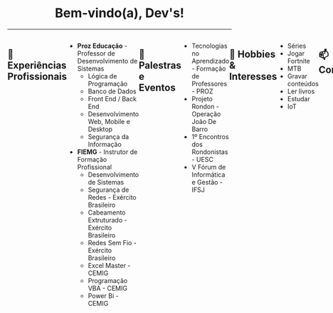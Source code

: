 <!DOCTYPE html>
<html lang="pt-BR">
<head>
  <meta charset="UTF-8">
  <meta name="viewport" content="width=device-width, initial-scale=1.0">
  <title>Perfil Dev</title>
  <style>
    .container {
      display: flex;
      justify-content: space-between;
    }

    .column {
      width: 48%;
    }

    .column img {
      float: right;
      margin-left: 10px;
    }
  </style>
</head>
<body>

  <h1 align="center">Bem-vindo(a), Dev's!</h1>
  <hr />

  <div class="container">
    <!-- Coluna Esquerda -->
    <div class="column">
      <p align="left">
        <b>Galerinha!</b> <br/>
        Sou <b>Juliano Silva</b>, Professor de Desenvolvimento de Sistemas - Desenvolvedor BackEnd - Analista de Dados 
      </p>

      <p align="left">
        Professor de Desenvolvimento de Sistemas - Apaixonado por lecionar e fã dos meus alunos!  
        <a href="https://www.youtube.com/@Julianoqm">YouTube</a> e 
        <a href="https://www.instagram.com/julianoqm">Instagram</a>.
      </p>

      <p align="left">
        Participei de Diversos eventos de tecnologia atuando como mentor e tutor!
      </p>
    </div>

    <!-- Coluna Direita -->
    <div class="column">
      <a href="https://github.com/JulianoSilva05" target="_blank">
        <img src="https://cdn.iconscout.com/icon/free/png-256/github-108-438008.png" width="48px" height="48px" alt="GitHub">
      </a>

      <a href="https://www.instagram.com/julianoqm" target="_blank">
        <img src="https://cdn.icon-icons.com/icons2/1211/PNG/512/1491579602-yumminkysocialmedia36_83067.png" width="48px" height="48px" alt="Instagram">
      </a>

      <a href="https://www.youtube.com/@Julianoqm" target="_blank">
        <img src="https://i.ibb.co/kSWhXVq/youtube.png" width="48px" height="48px" alt="YouTube">
      </a>

      <a href="https://www.linkedin.com/in/julianogti/" target="_blank">
        <img src="https://i.ibb.co/Kx2GSrT/linkedin.png" width="48px" height="48px" alt="LinkedIn">
      </a>
    </div>
  </div>
  <h2>🚀 Experiências Profissionais</h2>
  <ul>
    <li><b>Proz Educação</b> - Professor de Desenvolvimento de Sistemas 
      <ul>
        <li>Lógica de Programação </li>
        <li>Banco de Dados</li>
        <li>Front End / Back End</li>
        <li>Desenvolvimento Web, Mobile e Desktop</li>
        <li>Segurança da Informação </li>
      </ul>
    </li>
    <li><b>FIEMG</b> - Instrutor de Formação Profissional
      <ul>
        <li>Desenvolvimento de Sistemas</li>
        <li>Segurança de Redes - Exército Brasileiro</li>
        <li>Cabeamento Extruturado - Exército Brasileiro</li>
        <li>Redes Sem Fio - Exército Brasileiro</li>
        <li>Excel Master - CEMIG</li>
        <li>Programação VBA - CEMIG</li>
        <li>Power Bi - CEMIG</li>
      </ul>
    </li>
  </ul>
  
  <h2>🎤 Palestras e Eventos</h2>
  <ul>
    <li>Tecnologias no Aprendizado - Formação de Professores - PROZ</li>
    <li>Projeto Rondon - Operação João De Barro</li>
    <li>1º Encontros dos Rondonistas - UESC</li>
    <li>V Fórum de Informática e Gestão - IFSJ</li>
  </ul>
  
  <h2>👾 Hobbies & Interesses</h2>
  <ul>
    <li>Séries</li>
    <li>Jogar Fortnite</li>
    <li>MTB</li>
    <li>Gravar conteúdos</li>
    <li>Ler livros</li>
    <li>Estudar</li>
    <li>IoT</li>
  </ul>
  
  <h2>📫 Contato</h2>
  <p>
    Fique à vontade para me chamar, ficarei muito feliz em poder ajudar!<br/>
    📧 <a href="mailto:julianoqm@gmail.com">juliano@gmail.com</a>
  </p>
  
  
  <h2>🛠️ Linguagens e Ferramentas</h2>
  <p align="left">
    <img src="https://raw.githubusercontent.com/devicons/devicon/master/icons/html5/html5-original-wordmark.svg" alt="HTML5" width="40" height="40"/>
    <img src="https://raw.githubusercontent.com/devicons/devicon/master/icons/css3/css3-original-wordmark.svg" alt="CSS3" width="40" height="40"/>
    <img src="https://raw.githubusercontent.com/devicons/devicon/master/icons/javascript/javascript-original.svg" alt="JavaScript" width="40" height="40"/>
    <img src="https://www.learnstorybook.com/intro-to-storybook/logo-jest.png" alt="Jest" width="40" height="40"/>
    <img src="https://raw.githubusercontent.com/devicons/devicon/master/icons/react/react-original-wordmark.svg" alt="React" width="40" height="40"/>
    <img src="https://raw.githubusercontent.com/devicons/devicon/master/icons/redux/redux-original.svg" alt="Redux" width="40" height="40"/>
    <img src="https://raw.githubusercontent.com/devicons/devicon/master/icons/mysql/mysql-original-wordmark.svg" alt="MySQL" width="40" height="40"/>
    <img src="https://raw.githubusercontent.com/devicons/devicon/master/icons/mongodb/mongodb-original-wordmark.svg" alt="MongoDB" width="40" height="40"/>
    <img src="https://raw.githubusercontent.com/devicons/devicon/master/icons/nodejs/nodejs-original-wordmark.svg" alt="Node.js" width="40" height="40"/>
    <img src="https://raw.githubusercontent.com/devicons/devicon/master/icons/linux/linux-original.svg" alt="Linux" width="40" height="40"/>
    <img src="https://raw.githubusercontent.com/devicons/devicon/master/icons/git/git-original.svg" alt="Git" width="40" height="40"/>
    <img src="https://raw.githubusercontent.com/devicons/devicon/master/icons/python/python-plain.svg" alt="Python" width="40" height="40"/>
    <img src="https://raw.githubusercontent.com/devicons/devicon/master/icons/jquery/jquery-plain.svg" alt="JQuery" width="40" height="40"/>
    <img src="https://raw.githubusercontent.com/devicons/devicon/master/icons/php/php-plain.svg" alt="PHP" width="40" height="40"/>
    <img src="https://raw.githubusercontent.com/devicons/devicon/master/icons/django/django-plain.svg" alt="Django" width="40" height="40"/>
    <img src="https://raw.githubusercontent.com/devicons/devicon/master/icons/bootstrap/bootstrap-plain.svg" alt="Bootstrap" width="40" height="40"/>
    <img src="https://raw.githubusercontent.com/devicons/devicon/master/icons/c/c-plain.svg" alt="C" width="40" height="40"/>
    <img src="https://raw.githubusercontent.com/devicons/devicon/master/icons/docker/docker-plain.svg" alt="Docker" width="40" height="40"/>
    <img src="https://raw.githubusercontent.com/devicons/devicon/master/icons/postgresql/postgresql-plain.svg" alt="PostgreSQL" width="40" height="40"/>
    <img src="https://raw.githubusercontent.com/devicons/devicon/master/icons/typescript/typescript-plain.svg" alt="TypeScript" width="40" height="40"/>
    <img src="https://github.com/dnmfarrell/Perl-Icons/blob/master/Icons/Perl_Onion_Color.svg" alt="Perl" width="40" height="40"/>
  </p>
  
  
  <p align="center">
    ⭐️ Baseado em <a href="https://github.com/CallmeMehdi">CallmeMehdi</a>
  </p>
  
  ---
</body>
</html>

